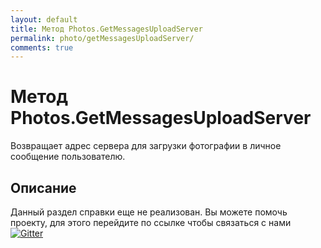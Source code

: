 ```yaml
---
layout: default
title: Метод Photos.GetMessagesUploadServer
permalink: photo/getMessagesUploadServer/
comments: true
---
```

# Метод Photos.GetMessagesUploadServer
Возвращает адрес сервера для загрузки фотографии в личное сообщение пользователю.

## Описание
Данный раздел справки еще не реализован. Вы  можете помочь проекту, для этого перейдите по ссылке чтобы связаться с нами [![Gitter](https://badges.gitter.im/Join%20Chat.svg)](https://gitter.im/vknet/vk?utm_source=badge&utm_medium=badge&utm_campaign=pr-badge)
